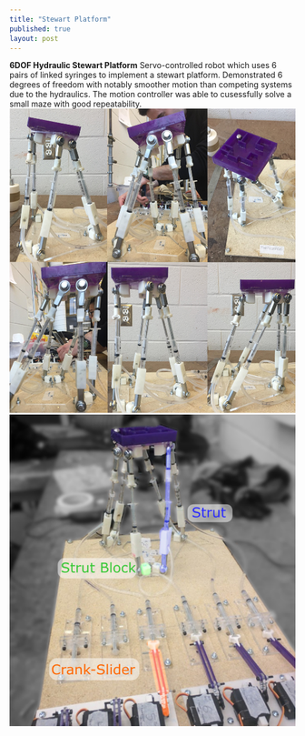 ```yaml
---
title: "Stewart Platform"
published: true
layout: post
---
```


**6DOF Hydraulic Stewart Platform**
Servo-controlled robot which uses 6 pairs of linked syringes to implement a stewart platform. Demonstrated 6 degrees of freedom with notably smoother motion than competing systems due to the hydraulics. The motion controller was able to cusessfully solve a small maze with good repeatability.
![6dof](../assets/img/6DOF.jpg)
![platform](../assets/img/Stewart.png)